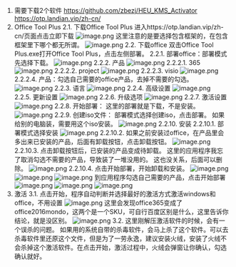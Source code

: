 1. 需要下载2个软件
https://github.com/zbezj/HEU_KMS_Activator
https://otp.landian.vip/zh-cn/
2. Office Tool Plus
2.1. 下载Office Tool Plus
进入https://otp.landian.vip/zh-cn/页面点击立即下载
![image.png](https://upload-images.jianshu.io/upload_images/4033179-183659ffc7900b2e.png?imageMogr2/auto-orient/strip%7CimageView2/2/w/1240)
这里注意的是要选择包含框架的，在包含框架里下哪个都无所谓。
![image.png](https://upload-images.jianshu.io/upload_images/4033179-7ca0b6fc2dba8a6a.png?imageMogr2/auto-orient/strip%7CimageView2/2/w/1240)
2.2. 下载office
双击Office Tool Plus.exe打开Office Tool Plus，点击左侧部署。
2.2.1. 部署office：部署模式先选择下载。
![image.png](https://upload-images.jianshu.io/upload_images/4033179-db30045fd61e8d6e.png?imageMogr2/auto-orient/strip%7CimageView2/2/w/1240)
2.2.2. 产品 
![image.png](https://upload-images.jianshu.io/upload_images/4033179-9f25dfbf132b8dc8.png?imageMogr2/auto-orient/strip%7CimageView2/2/w/1240)
2.2.2.1. 365
![image.png](https://upload-images.jianshu.io/upload_images/4033179-82c24257f9d79e83.png?imageMogr2/auto-orient/strip%7CimageView2/2/w/1240)
2.2.2.2. project
![image.png](https://upload-images.jianshu.io/upload_images/4033179-53783b20010e69f9.png?imageMogr2/auto-orient/strip%7CimageView2/2/w/1240)
2.2.2.3. visio
![image.png](https://upload-images.jianshu.io/upload_images/4033179-a52a44845eab081f.png?imageMogr2/auto-orient/strip%7CimageView2/2/w/1240)
2.2.2.4. 产品：勾选自己需要的office产品，去掉不需要的勾选。
![image.png](https://upload-images.jianshu.io/upload_images/4033179-b0f48e6ad945000a.png?imageMogr2/auto-orient/strip%7CimageView2/2/w/1240)
2.2.3. 语言
![image.png](https://upload-images.jianshu.io/upload_images/4033179-4cb0f8da4258e4de.png?imageMogr2/auto-orient/strip%7CimageView2/2/w/1240)
2.2.4. 高级设置
![image.png](https://upload-images.jianshu.io/upload_images/4033179-f15243f136fdbf86.png?imageMogr2/auto-orient/strip%7CimageView2/2/w/1240)
2.2.5. 更新设置
![image.png](https://upload-images.jianshu.io/upload_images/4033179-d4790d0041fb2623.png?imageMogr2/auto-orient/strip%7CimageView2/2/w/1240)
2.2.6. 升级选项
![image.png](https://upload-images.jianshu.io/upload_images/4033179-b9c3ce656f8d0c2f.png?imageMogr2/auto-orient/strip%7CimageView2/2/w/1240)
2.2.7. 激活设置
![image.png](https://upload-images.jianshu.io/upload_images/4033179-4b9af970711b675d.png?imageMogr2/auto-orient/strip%7CimageView2/2/w/1240)
2.2.8. 开始部署：
这里的部署就是下载，不是安装。
![image.png](https://upload-images.jianshu.io/upload_images/4033179-b548d3976a2d4a25.png?imageMogr2/auto-orient/strip%7CimageView2/2/w/1240)
2.2.9. 创建iso文件：
部署模式选择创建iso，点击部署。
如果给别的电脑装，需要用这个iso安装。
![image.png](https://upload-images.jianshu.io/upload_images/4033179-681bf1ca42c548ee.png?imageMogr2/auto-orient/strip%7CimageView2/2/w/1240)
2.2.10. 安装
2.2.10.1. 部署模式选择安装
![image.png](https://upload-images.jianshu.io/upload_images/4033179-a4658321ac2a6fd6.png?imageMogr2/auto-orient/strip%7CimageView2/2/w/1240)
2.2.10.2. 如果之前安装过office，在产品里会多出来已安装的产品，后面有卸载按钮，点击卸载按钮。
![image.png](https://upload-images.jianshu.io/upload_images/4033179-523247b78dc523aa.png?imageMogr2/auto-orient/strip%7CimageView2/2/w/1240)
2.2.10.3. 点击卸载按钮后，已安装的产品变成待卸载。
这里的应用程序我忘了取消勾选不需要的产品，导致装了一堆没用的。
这也没关系，后面可以删除。
![image.png](https://upload-images.jianshu.io/upload_images/4033179-a3f589d440f3ee4d.png?imageMogr2/auto-orient/strip%7CimageView2/2/w/1240)
2.2.10.4. 点击开始部署，开始卸载和安装。
![image.png](https://upload-images.jianshu.io/upload_images/4033179-fb99822263a5aa6b.png?imageMogr2/auto-orient/strip%7CimageView2/2/w/1240)
![image.png](https://upload-images.jianshu.io/upload_images/4033179-97a36eceb1dae81f.png?imageMogr2/auto-orient/strip%7CimageView2/2/w/1240)
![image.png](https://upload-images.jianshu.io/upload_images/4033179-3c6054f843cdd06e.png?imageMogr2/auto-orient/strip%7CimageView2/2/w/1240)
到应用程序勾选自己需要的产品，点击开始部署
![image.png](https://upload-images.jianshu.io/upload_images/4033179-224ba1ed2dcd3324.png?imageMogr2/auto-orient/strip%7CimageView2/2/w/1240)
![image.png](https://upload-images.jianshu.io/upload_images/4033179-5f805624f24f989c.png?imageMogr2/auto-orient/strip%7CimageView2/2/w/1240)
![image.png](https://upload-images.jianshu.io/upload_images/4033179-69e63de33c48061e.png?imageMogr2/auto-orient/strip%7CimageView2/2/w/1240)
3. 激活
3.1. 点击开始，程序自动判断并选择最好的激活方式激活windows和office，不用设置
![image.png](https://upload-images.jianshu.io/upload_images/4033179-a8f009fc6f73117a.png?imageMogr2/auto-orient/strip%7CimageView2/2/w/1240)
这里会发现office365变成了office2016mondo，这两个是一个SKU，可自行百度区别是什么，这里告诉你结论，就是没区别。
![image.png](https://upload-images.jianshu.io/upload_images/4033179-8282f417fd0546cd.png?imageMogr2/auto-orient/strip%7CimageView2/2/w/1240)
3.2. 这里刚解压激活软件的时候，会有一个误杀的问题。
如果用的系统自带的杀毒软件，会马上杀了这个软件。可以去杀毒软件里还原这个文件，但是为了一劳永逸，建议安装火绒，安装了火绒不会杀掉这个激活软件。在点击开始，激活过程中，火绒会弹窗让你确认，勾选确认就好。
